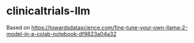 # clinicaltrials-llm

Based on https://towardsdatascience.com/fine-tune-your-own-llama-2-model-in-a-colab-notebook-df9823a04a32

